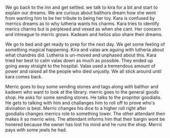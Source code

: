 We go back to the inn and get settled. we talk to kira for a bit and start to explain our dreams. We are curious about balthors dream how she went from wanting him to be her tribute to being her toy. Kara is confused by merrics dreams as to why lutheria wants his charms. Kara tries to identify merics charms but is perplexed and vexed as when she cant.  Her concern and intreague to merric grows. Kadeam and helios also share their dreams. 

We go to bed and get ready to prep for the next day. We get some feeling of something magical happening. Kira and valas are aguing with lutheria about what chandres did. Lutheria is un-moved and unphased about this. Kara tried her best to calm valas down as much as possible. They ended up going away  straight to the hospital. Valas used a tremendous amount of power and raised all the people who died unjustly. We all stick around until kara comes back.

Merric goes to buy some sending stones and tags along with balthor and kadeem who want to look at the library.  merric goes to the general goods shop. He asks for some sending stones. He talks to the propritor goodialis. He gets to talking with him and challanges him to roll off to prove who's divination is best. Merric changes his dice to a higher roll right after goodialis changes merrics role to something lower. The other attendant then makes it so merric wins. The attendant informs him that their bargin wont be honered because the owner has lost his mind and he runs the shop. Merric pays with some jewls he had. 